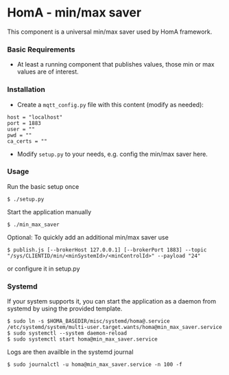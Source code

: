 # HomA - min/max saver
This component is a universal min/max saver used by HomA framework.

### Basic Requirements
* At least a running component that publishes values, those min or max values are of interest.

### Installation
* Create a ```mqtt_config.py``` file with this content (modify as needed):
```none
host = "localhost"
port = 1883
user = ""
pwd = ""
ca_certs = ""
```
* Modify ```setup.py``` to your needs, e.g. config the min/max saver here.

### Usage
Run the basic setup once
```none
$ ./setup.py
```

Start the application manually 
```none
$ ./min_max_saver
```

Optional: To quickly add an additional min/max saver use
```
$ publish.js [--brokerHost 127.0.0.1] [--brokerPort 1883] --topic "/sys/CLIENTID/min/<minSystemId>/<minControlId>" --payload "24"
```
or configure it in setup.py

### Systemd
If your system supports it, you can start the application as a daemon from systemd by using the provided template.
```none
$ sudo ln -s $HOMA_BASEDIR/misc/systemd/homa@.service /etc/systemd/system/multi-user.target.wants/homa@min_max_saver.service
$ sudo systemctl --system daemon-reload
$ sudo systemctl start homa@min_max_saver.service
```

Logs are then availble in the systemd journal 
```
$ sudo journalctl -u homa@min_max_saver.service -n 100 -f
```
